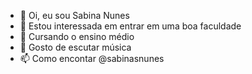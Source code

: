 - 👋 Oi, eu sou Sabina Nunes
- 👀 Estou interessada em entrar em uma boa faculdade
- 🌱 Cursando o ensino médio
- 💞️ Gosto de escutar música 
- 📫 Como encontar @sabinasnunes 

